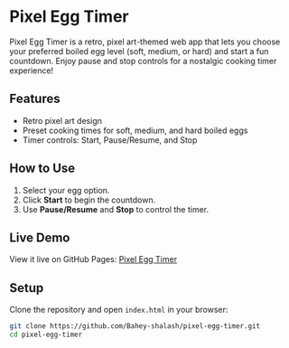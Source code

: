# Pixel Egg Timer

Pixel Egg Timer is a retro, pixel art-themed web app that lets you choose your preferred boiled egg level (soft, medium, or hard) and start a fun countdown. Enjoy pause and stop controls for a nostalgic cooking timer experience!

## Features
- Retro pixel art design
- Preset cooking times for soft, medium, and hard boiled eggs
- Timer controls: Start, Pause/Resume, and Stop

## How to Use
1. Select your egg option.
2. Click **Start** to begin the countdown.
3. Use **Pause/Resume** and **Stop** to control the timer.

## Live Demo
View it live on GitHub Pages: [Pixel Egg Timer](https://Bahey-shalash.github.io/pixel-egg-timer/)

## Setup
Clone the repository and open `index.html` in your browser:

```bash
git clone https://github.com/Bahey-shalash/pixel-egg-timer.git
cd pixel-egg-timer
